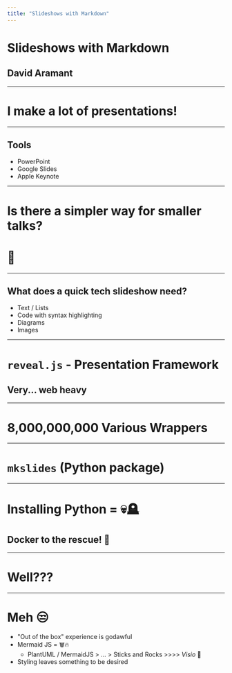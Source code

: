 ```yaml
---
title: "Slideshows with Markdown"
---
```


# Slideshows with Markdown
## David Aramant

---

# I make a lot of presentations!

---

## Tools

* PowerPoint
* Google Slides
* Apple Keynote

---

# Is there a simpler way for smaller talks?

# 🤔

---

## What does a quick tech slideshow need?

* Text / Lists
* Code with syntax highlighting
* Diagrams
* Images

---

# `reveal.js` - Presentation Framework

## Very... web heavy

---

# 8,000,000,000 Various Wrappers

---

# `mkslides` (Python package)

---

# Installing Python = 💀🪦

## Docker to the rescue! 🐳 <!-- .element: class="fragment" -->

---

# Well???

---

# Meh 😒

* "Out of the box" experience is godawful
* Mermaid JS = 🗑️🔥
  * PlantUML / MermaidJS > ... > Sticks and Rocks >>>> _Visio_ 🤮
* Styling leaves something to be desired
